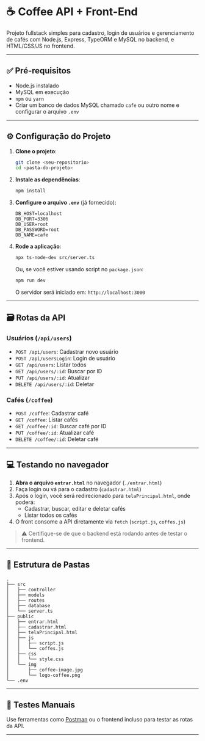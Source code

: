 
# ☕ Coffee API + Front-End

Projeto fullstack simples para cadastro, login de usuários e gerenciamento de cafés com Node.js, Express, TypeORM e MySQL no backend, e HTML/CSS/JS no frontend.

---

## ✅ Pré-requisitos

- Node.js instalado
- MySQL em execução
- `npm` ou `yarn`
- Criar um banco de dados MySQL chamado `cafe` ou outro nome e configurar o arquivo `.env`

---

## ⚙️ Configuração do Projeto

1. **Clone o projeto**:
   ```bash
   git clone <seu-repositorio>
   cd <pasta-do-projeto>
   ```

2. **Instale as dependências**:
   ```bash
   npm install
   ```

3. **Configure o arquivo `.env`** (já fornecido):
   ```
   DB_HOST=localhost
   DB_PORT=3306
   DB_USER=root
   DB_PASSWORD=root
   DB_NAME=cafe
   ```

4. **Rode a aplicação**:
   ```bash
   npx ts-node-dev src/server.ts
   ```

   Ou, se você estiver usando script no `package.json`:
   ```bash
   npm run dev
   ```

   O servidor será iniciado em: `http://localhost:3000`

---

## 🗃️ Rotas da API

### Usuários (`/api/users`)
- `POST /api/users`: Cadastrar novo usuário
- `POST /api/usersLogin`: Login de usuário
- `GET /api/users`: Listar todos
- `GET /api/users/:id`: Buscar por ID
- `PUT /api/users/:id`: Atualizar
- `DELETE /api/users/:id`: Deletar

### Cafés (`/coffee`)
- `POST /coffee`: Cadastrar café
- `GET /coffee`: Listar cafés
- `GET /coffee/:id`: Buscar café por ID
- `PUT /coffee/:id`: Atualizar café
- `DELETE /coffee/:id`: Deletar café

---

## 💻 Testando no navegador

1. **Abra o arquivo `entrar.html`** no navegador (`./entrar.html`)
2. Faça login ou vá para o cadastro (`cadastrar.html`)
3. Após o login, você será redirecionado para `telaPrincipal.html`, onde poderá:
   - Cadastrar, buscar, editar e deletar cafés
   - Listar todos os cafés
4. O front consome a API diretamente via `fetch` (`script.js`, `coffes.js`)

> ⚠️ Certifique-se de que o backend está rodando antes de testar o frontend.

---

## 📂 Estrutura de Pastas

```
.
├── src
│   ├── controller
│   ├── models
│   ├── routes
│   ├── database
│   └── server.ts
├── public
│   ├── entrar.html
│   ├── cadastrar.html
│   ├── telaPrincipal.html
│   ├── js
│   │   ├── script.js
│   │   └── coffes.js
│   ├── css
│   │   └── style.css
│   └── img
│       ├── coffee-image.jpg
│       └── logo-coffee.png
└── .env
```

---

## 🧪 Testes Manuais

Use ferramentas como [Postman](https://www.postman.com/) ou o frontend incluso para testar as rotas da API.

---
